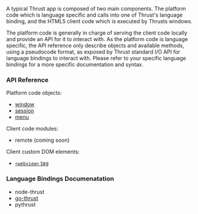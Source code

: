 
A typical Thrust app is composed of two main components. The platform code
which is language specific and calls into one of Thrust's language binding,
and the HTML5 client code which is executed by Thrusts windows.

The platform code is generally in charge of serving the client code locally and
provide an API for it to interact with. As the platform code is language 
specific, the API reference only describe objects and available methods, using
a pseudocode format, as exposed by Thrust standard I/O API for language bindings 
to interact with. Please refer to your specific language bindings for a more 
specific documentation and syntax.

### API Reference

Platform code objects:

- [window](api/window.md)
- [session](api/session.md)
- [menu](api/menu.md)

Client code modules:

- remote (coming soon)

Client custom DOM elements:

- [`<webview>` tag](api/webview.md)

### Language Bindings Documenatation

- node-thrust
- [go-thrust](https://github.com/miketheprogrammer/go-thrust/tree/master/doc)
- pythrust

